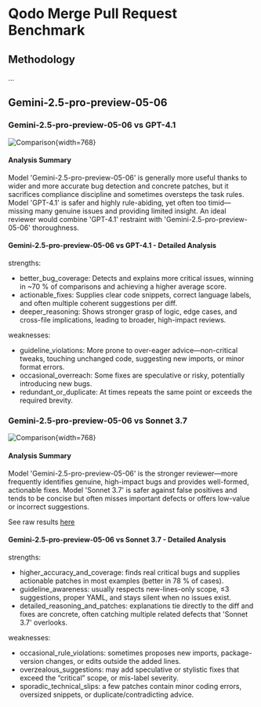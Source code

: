 # Qodo Merge Pull Request Benchmark

## Methodology

...

## Gemini-2.5-pro-preview-05-06

### Gemini-2.5-pro-preview-05-06 vs GPT-4.1

![Comparison](https://codium.ai/images/qodo_merge_benchmark/gpt-4.1_vs_gemini-2.5-pro-preview-05-06_judge_o3.png){width=768}

#### Analysis Summary

Model 'Gemini-2.5-pro-preview-05-06' is generally more useful thanks to wider and more accurate bug detection and concrete patches, but it sacrifices compliance discipline and sometimes oversteps the task rules. Model 'GPT-4.1' is safer and highly rule-abiding, yet often too timid—missing many genuine issues and providing limited insight. An ideal reviewer would combine 'GPT-4.1’ restraint with 'Gemini-2.5-pro-preview-05-06' thoroughness.

#### Gemini-2.5-pro-preview-05-06 vs GPT-4.1  - Detailed Analysis

strengths:  

- better_bug_coverage: Detects and explains more critical issues, winning in ~70 % of comparisons and achieving a higher average score.  
- actionable_fixes: Supplies clear code snippets, correct language labels, and often multiple coherent suggestions per diff.  
- deeper_reasoning: Shows stronger grasp of logic, edge cases, and cross-file implications, leading to broader, high-impact reviews.  

weaknesses:  

- guideline_violations: More prone to over-eager advice—non-critical tweaks, touching unchanged code, suggesting new imports, or minor format errors.  
- occasional_overreach: Some fixes are speculative or risky, potentially introducing new bugs.  
- redundant_or_duplicate: At times repeats the same point or exceeds the required brevity.  


### Gemini-2.5-pro-preview-05-06 vs Sonnet 3.7

![Comparison](https://codium.ai/images/qodo_merge_benchmark/sonnet_37_vs_gemini-2.5-pro-preview-05-06_judge_o3.png){width=768}

#### Analysis Summary

Model 'Gemini-2.5-pro-preview-05-06' is the stronger reviewer—more frequently identifies genuine, high-impact bugs and provides well-formed, actionable fixes. Model 'Sonnet 3.7' is safer against false positives and tends to be concise but often misses important defects or offers low-value or incorrect suggestions.

See raw results [here](https://github.com/Codium-ai/pr-agent-settings/blob/main/benchmark/sonnet_37_vs_gemini-2.5-pro-preview-05-06.md)


#### Gemini-2.5-pro-preview-05-06 vs Sonnet 3.7  - Detailed Analysis

strengths:  

- higher_accuracy_and_coverage: finds real critical bugs and supplies actionable patches in most examples (better in 78 % of cases).  
- guideline_awareness: usually respects new-lines-only scope, ≤3 suggestions, proper YAML, and stays silent when no issues exist.  
- detailed_reasoning_and_patches: explanations tie directly to the diff and fixes are concrete, often catching multiple related defects that 'Sonnet 3.7' overlooks.

weaknesses:  

- occasional_rule_violations: sometimes proposes new imports, package-version changes, or edits outside the added lines.  
- overzealous_suggestions: may add speculative or stylistic fixes that exceed the “critical” scope, or mis-label severity.  
- sporadic_technical_slips: a few patches contain minor coding errors, oversized snippets, or duplicate/contradicting advice.




[//]: # (On coding tasks, the gap between open-source models and top closed-source models such as Claude and GPT is significant.)

[//]: # (<br>)

[//]: # (In practice, open-source models are unsuitable for most real-world code tasks, and require further fine-tuning to produce acceptable results.)

[//]: # ()
[//]: # (_Qodo Merge pull request benchmark_ aims to benchmark models on their ability to be fine-tuned for a coding task.)

[//]: # (Specifically, we chose to fine-tune open-source models on the task of analyzing a pull request, and providing useful feedback and code suggestions.)

[//]: # ()
[//]: # (Here are the results:)

[//]: # (<br>)

[//]: # (<br>)

[//]: # ()
[//]: # (**Model performance:**)

[//]: # ()
[//]: # (| Model name                  | Model size [B] | Better than gpt-4 rate, after fine-tuning [%] |)

[//]: # (|-----------------------------|----------------|----------------------------------------------|)

[//]: # (| **DeepSeek 34B-instruct**   | **34**         | **40.7**                                     |)

[//]: # (| DeepSeek 34B-base           | 34             | 38.2                                         |)

[//]: # (| Phind-34b                   | 34             | 38                                           |)

[//]: # (| Granite-34B                 | 34             | 37.6                                         |)

[//]: # (| Codestral-22B-v0.1          | 22             | 32.7                                         |)

[//]: # (| QWEN-1.5-32B                | 32             | 29                                           |)

[//]: # (|                             |                |                                              |)

[//]: # (| **CodeQwen1.5-7B**          | **7**          | **35.4**                                     |)

[//]: # (| Llama-3.1-8B-Instruct       | 8              | 35.2                                         |)

[//]: # (| Granite-8b-code-instruct    | 8              | 34.2                                         |)

[//]: # (| CodeLlama-7b-hf             | 7              | 31.8                                         |)

[//]: # (| Gemma-7B                    | 7              | 27.2                                         |)

[//]: # (| DeepSeek coder-7b-instruct  | 7              | 26.8                                         |)

[//]: # (| Llama-3-8B-Instruct         | 8              | 26.8                                         |)

[//]: # (| Mistral-7B-v0.1             | 7              | 16.1                                         |)

[//]: # ()
[//]: # (<br>)

[//]: # ()
[//]: # (**Fine-tuning impact:**)

[//]: # ()
[//]: # (| Model name                | Model size [B] | Fine-tuned | Better than gpt-4 rate [%] |)

[//]: # (|---------------------------|----------------|------------|----------------------------|)

[//]: # (| DeepSeek 34B-instruct     | 34             | yes        | 40.7                       |)

[//]: # (| DeepSeek 34B-instruct     | 34             | no         | 3.6                        |)

[//]: # ()
[//]: # (## Results analysis)

[//]: # ()
[//]: # (- **Fine-tuning is a must** - without fine-tuning, open-source models provide poor results on most real-world code tasks, which include complicated prompt and lengthy context. We clearly see that without fine-tuning, deepseek model was 96.4% of the time inferior to GPT-4, while after fine-tuning, it is better 40.7% of the time.)

[//]: # (- **Always start from a code-dedicated model** — When fine-tuning, always start from a code-dedicated model, and not from a general-usage model. The gaps in downstream results are very big.)

[//]: # (- **Don't believe the hype** —newer models, or models from big-tech companies &#40;Llama3, Gemma, Mistral&#41;, are not always better for fine-tuning.)

[//]: # (- **The best large model** - For large 34B code-dedicated models, the gaps when doing proper fine-tuning are small. The current top model is **DeepSeek 34B-instruct**)

[//]: # (- **The best small model** - For small 7B code-dedicated models, the gaps when fine-tuning are much larger. **CodeQWEN 1.5-7B** is by far the best model for fine-tuning.)

[//]: # (- **Base vs. instruct** - For the top model &#40;deepseek&#41;, we saw small advantage when starting from the instruct version. However, we recommend testing both versions on each specific task, as the base model is generally considered more suitable for fine-tuning.)

[//]: # ()
[//]: # (## Dataset)

[//]: # ()
[//]: # (### Training dataset)

[//]: # ()
[//]: # (Our training dataset comprises 25,000 pull requests, aggregated from permissive license repos. For each pull request, we generated responses for the three main tools of Qodo Merge:)

[//]: # ([Describe]&#40;https://qodo-merge-docs.qodo.ai/tools/describe/&#41;, [Review]&#40;https://qodo-merge-docs.qodo.ai/tools/improve/&#41; and [Improve]&#40;https://qodo-merge-docs.qodo.ai/tools/improve/&#41;.)

[//]: # ()
[//]: # (On the raw data collected, we employed various automatic and manual cleaning techniques to ensure the outputs were of the highest quality, and suitable for instruct-tuning.)

[//]: # ()
[//]: # (Here are the prompts, and example outputs, used as input-output pairs to fine-tune the models:)

[//]: # ()
[//]: # (| Tool     | Prompt                                                                                                     | Example output |)

[//]: # (|----------|------------------------------------------------------------------------------------------------------------|----------------|)

[//]: # (| Describe | [link]&#40;https://github.com/Codium-ai/pr-agent/blob/main/pr_agent/settings/pr_description_prompts.toml&#41; | [link]&#40;https://github.com/Codium-ai/pr-agent/pull/910#issue-2303989601&#41;           |)

[//]: # (| Review   | [link]&#40;https://github.com/Codium-ai/pr-agent/blob/main/pr_agent/settings/pr_reviewer_prompts.toml&#41; | [link]&#40;https://github.com/Codium-ai/pr-agent/pull/910#issuecomment-2118761219&#41;           |)

[//]: # (| Improve  | [link]&#40;https://github.com/Codium-ai/pr-agent/blob/main/pr_agent/settings/pr_code_suggestions_prompts.toml&#41; | [link]&#40;https://github.com/Codium-ai/pr-agent/pull/910#issuecomment-2118761309&#41;           |)

[//]: # ()
[//]: # (### Evaluation dataset)

[//]: # ()
[//]: # (- For each tool, we aggregated 200 additional examples to be used for evaluation. These examples were not used in the training dataset, and were manually selected to represent diverse real-world use-cases.)

[//]: # (- For each test example, we generated two responses: one from the fine-tuned model, and one from the best code model in the world, `gpt-4-turbo-2024-04-09`.)

[//]: # ()
[//]: # (- We used a third LLM to judge which response better answers the prompt, and will likely be perceived by a human as better response.)

[//]: # (<br>)

[//]: # ()
[//]: # (We experimented with three model as judges: `gpt-4-turbo-2024-04-09`, `gpt-4o`, and `claude-3-opus-20240229`. All three produced similar results, with the same ranking order. This strengthens the validity of our testing protocol.)

[//]: # (The evaluation prompt can be found [here]&#40;https://github.com/Codium-ai/pr-agent/blob/main/pr_agent/settings/pr_evaluate_prompt_response.toml&#41;)

[//]: # ()
[//]: # (Here is an example of a judge model feedback:)

[//]: # ()
[//]: # (```)

[//]: # (command: improve)

[//]: # (model1_score: 9,)

[//]: # (model2_score: 6,)

[//]: # (why: |)

[//]: # (  Response 1 is better because it provides more actionable and specific suggestions that directly)

[//]: # (  enhance the code's maintainability, performance, and best practices. For example, it suggests)

[//]: # (  using a variable for reusable widget instances and using named routes for navigation, which)

[//]: # (  are practical improvements. In contrast, Response 2 focuses more on general advice and less)

[//]: # (  actionable suggestions, such as changing variable names and adding comments, which are less)

[//]: # (  critical for immediate code improvement.")

[//]: # (```)

[//]: # ()
[//]: # (## Comparing Top Closed-Source Models)

[//]: # ()
[//]: # (Another application of the Pull Request Benchmark is comparing leading closed-source models to determine which performs better at analyzing pull request code.)

[//]: # ()
[//]: # (The evaluation methodology resembles the approach used for evaluating fine-tuned models:)

[//]: # ()
[//]: # (- We ran each model across 200 diverse pull requests, asking them to generate code suggestions using Qodo Merge's `improve` tool)

[//]: # (- A third top model served as judge to determine which response better fulfilled the prompt and would likely be perceived as superior by human users)
